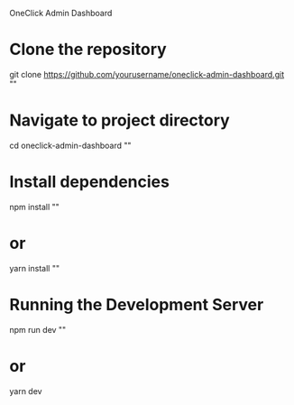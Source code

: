 OneClick Admin Dashboard

# Clone the repository
git clone https://github.com/yourusername/oneclick-admin-dashboard.git
""

# Navigate to project directory
cd oneclick-admin-dashboard
""

# Install dependencies
npm install
""
# or
yarn install
""

# Running the Development Server
npm run dev
""
# or
yarn dev